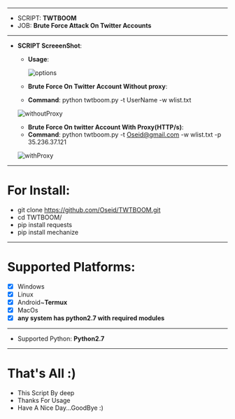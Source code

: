 ***
  - SCRIPT: **TWTBOOM**
  -    JOB: **Brute Force Attack On Twitter Accounts**
***

- **SCRIPT ScreeenShot**:

    - **Usage**:
    
      ![options](https://user-images.githubusercontent.com/29546157/73847278-9b55ac00-482e-11ea-8f07-ae8da61d4797.PNG)


    - **Brute Force On Twitter Account Without proxy**:
     
     * **Command**: python twtboom.py -t UserName -w wlist.txt
     
     ![withoutProxy](https://user-images.githubusercontent.com/29546157/73847287-9f81c980-482e-11ea-8353-450c0cc660c2.PNG)
   
   - **Brute Force On twitter Account With Proxy(HTTP/s)**:
   
    * **Command**: python twtboom.py -t Oseid@gmail.com -w wlist.txt -p 35.236.37.121
    
    ![withProxy](https://user-images.githubusercontent.com/29546157/73847921-dad0c800-482f-11ea-8f67-8452d19f7f48.PNG)
    
***

# For Install:

 - git clone https://github.com/Oseid/TWTBOOM.git
 - cd TWTBOOM/
 - pip install requests
 - pip install mechanize
***

# Supported Platforms:
- [x] Windows
- [x] Linux
- [x] Android~**Termux**
- [x] MacOs
- [x] **any system has python2.7 with required modules**
***
 - Supported Python: **Python2.7**
***

# That's All :)
   * This Script By deep
   * Thanks For Usage
   * Have A Nice Day...GoodBye :)
